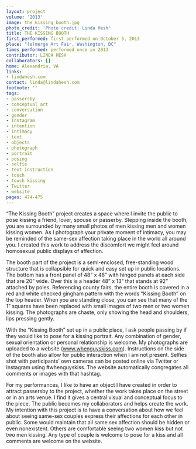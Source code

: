 ```yaml
---
layout: project
volume: '2013'
image: the_kissing_booth.jpg
photo_credit: 'Photo credit: Linda Hesh'
title: THE KISSING BOOTH
first_performed: first performed on October 3, 2013
place: "(e)merge Art Fair, Washington, DC"
times_performed: performed once in 2013
contributor: LINDA HESH
collaborators: []
home: Alexandria, VA
links:
- lindahesh.com
contact: linda@lindahesh.com
footnote: ''
tags:
- passersby
- conceptual art
- conversation
- gender
- Instagram
- intention
- intimacy
- text
- objects
- photograph
- portrait
- posing
- selfie
- text instruction
- touch
- touch kissing
- Twitter
- website
pages: 474-475
---
```


“The Kissing Booth” project creates a space where I invite the public to pose kissing a friend, lover, spouse or passerby. Stepping inside the booth, you are surrounded by many small photos of men kissing men and women kissing women. As I photograph your private moment of intimacy, you may be reminded of the same-sex affection taking place in the world all around you. I created this work to address the discomfort we might feel around homosexual public displays of affection.

The booth part of the project is a semi-enclosed, free-standing wood structure that is collapsible for quick and easy set up in public locations. The bottom has a front panel of 48” x 48” with hinged panels at each side that are 20” wide. Over this is a header 48” x 13” that stands at 92” attached by poles. Referencing county fairs, the entire booth is covered in a red and white checked gingham pattern with the words “Kissing Booth” on the top header. When you are standing close, you can see that many of the 1” squares have been replaced with small images of two men or two women kissing. The photographs are chaste, only showing the head and shoulders, lips pressing gently.

With the “Kissing Booth” set up in a public place, I ask people passing by if they would like to pose for a kissing portrait. Any combination of gender, sexual orientation or personal relationship is welcome. My photographs are uploaded to a website (www.whenguyskiss.com). Instructions on the side of the booth also allow for public interaction when I am not present. Selfies shot with participants’ own cameras can be posted online via Twitter or Instagram using #whenguyskiss. The website automatically congregates all comments or images with that hashtag.

For my performances, I like to have an object I have created in order to attract passersby to the project, whether the work takes place on the street or in an arts venue. I find it gives a central visual and conceptual focus to the piece. The public becomes my collaborators and helps create the work. My intention with this project is to have a conversation about how we feel about seeing same-sex couples express their affections for each other in public. Some would maintain that all same sex affection should be hidden or even nonexistent. Others are comfortable seeing two women kiss but not two men kissing. Any type of couple is welcome to pose for a kiss and all comments are welcome on the website.
